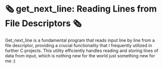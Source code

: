 # 🗞️ get_next_line: Reading Lines from File Descriptors 🗞️

Get_next_line is a fundamental program that reads input line by line from a file descriptor, providing a crucial functionality that I frequently utilized in further C projects. This utility efficiently handles reading and storing lines of data from input, which is nothing new for the world just something new for me :)
